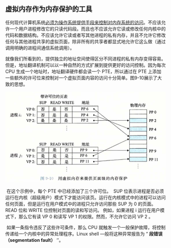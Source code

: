 ## 虚拟内存作为内存保护的工具

​		任何现代计算机系统<u>必须为操作系统提供手段来控制对内存系统的访问</u>。不应该允许一个用户进程修改它的只读代码段。而且也不应该允许它读或修改任何内核中的代码和数据结构。不应该允许它读或者写其他进程的私有内存，并且不允许它修改任何与其他进程共享的虚拟页面，除非所有的共享者都显式地允许它这么做（通过调用明确的进程间通信系统调用）。

​		就像我们所看到的，提供独立的地址空间使得区分不同进程的私有内存变得容易。但是，地址翻译机制可以以一种自然的方式扩展到提供更好的访问控制。因为每次 CPU 生成一个地址时，地址翻译硬件都会读一个 PTE，所以通过在 PTE 上添加一些额外的许可位来控制对一个虚拟页面内容的访问十分简单。图9-10展示了大致的思想。

![05用虚拟内存来提供页面级的内存保护](./imagemarkdown/05用虚拟内存来提供页面级的内存保护.png)

​		在这个示例中，每个 PTE 中已经添加了三个许可位。
​			SUP 位表示进程是否必须运行在内核（超级用户）模式下才能访问该页。运行在内核模式中的进程可以访问任何页面，但是运行在用户模式中的进程只允许访问那些 SUP 为 0 的页面。
​			READ 位和 WRITE 位控制对页面的读和写访问。
​		例如，如果进程 i 运行在用户模式下，那么它有读 VP 0 和读写 VP 1 的权限。然而，不允许它访问 VP 2 。

​		如果一条指令违反了这些许可条件，那么 CPU 就触发一个一般保护故障，将控制传递给一个内核中的异常处理程序。Linux shell —般将这种异常报告为 “ **段错误（segmentation fault）** ’’。